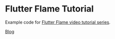 # Flutter Flame Tutorial

Example code for [Flutter Flame video tutorial series](https://youtube.com/playlist?list=PLxvyAnoL-vu49mglrFB5_GlubMWzYqp68).

[Blog](https://medium.com/codecakes)







